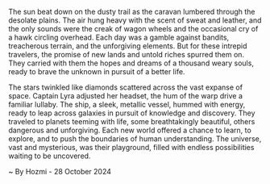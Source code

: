 
The sun beat down on the dusty trail as the caravan lumbered through the desolate plains. The air hung heavy with the scent of sweat and leather, and the only sounds were the creak of wagon wheels and the occasional cry of a hawk circling overhead. Each day was a gamble against bandits, treacherous terrain, and the unforgiving elements. But for these intrepid travelers, the promise of new lands and untold riches spurred them on. They carried with them the hopes and dreams of a thousand weary souls, ready to brave the unknown in pursuit of a better life.

The stars twinkled like diamonds scattered across the vast expanse of space. Captain Lyra adjusted her headset, the hum of the warp drive a familiar lullaby. The ship, a sleek, metallic vessel, hummed with energy, ready to leap across galaxies in pursuit of knowledge and discovery. They traveled to planets teeming with life, some breathtakingly beautiful, others dangerous and unforgiving. Each new world offered a chance to learn, to explore, and to push the boundaries of human understanding. The universe, vast and mysterious, was their playground, filled with endless possibilities waiting to be uncovered. 

~ By Hozmi - 28 October 2024
